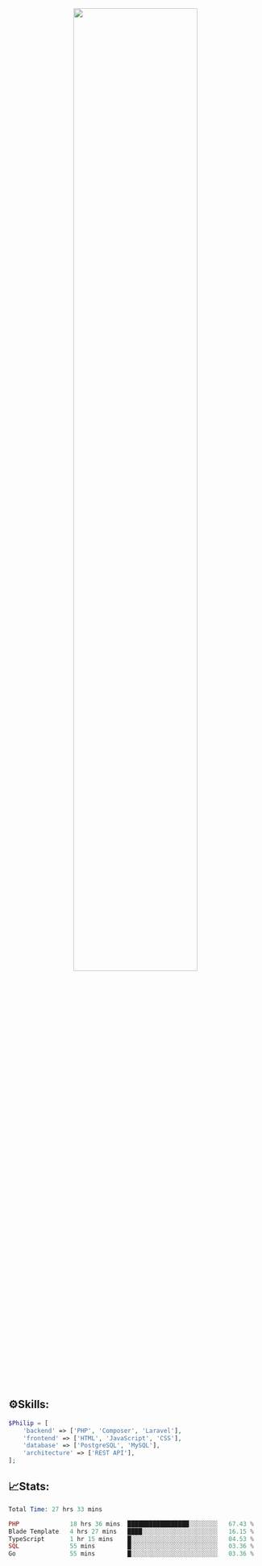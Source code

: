 <div align="center">
<img src="https://readme-typing-svg.demolab.com?font=Inconsolata&weight=500&size=50&duration=4000&pause=300&color=A7A459&center=true&vCenter=true&multiline=true&repeat=false&random=false&width=1300&height=140&lines=Hello,+Привет;I'm+Philip+a+beginner+backend+developer+in+php" width="70%" />
</div>

## ⚙️Skills:
```php
$Philip = [
    'backend' => ['PHP', 'Composer', 'Laravel'],
    'frontend' => ['HTML', 'JavaScript', 'CSS'],
    'database' => ['PostgreSQL', 'MySQL'],
    'architecture' => ['REST API'],
];
```
## 📈Stats:
<!--START_SECTION:waka-->

```PHP
Total Time: 27 hrs 33 mins

PHP              18 hrs 36 mins  █████████████████░░░░░░░░   67.43 %
Blade Template   4 hrs 27 mins   ████░░░░░░░░░░░░░░░░░░░░░   16.15 %
TypeScript       1 hr 15 mins    █░░░░░░░░░░░░░░░░░░░░░░░░   04.53 %
SQL              55 mins         █░░░░░░░░░░░░░░░░░░░░░░░░   03.36 %
Go               55 mins         █░░░░░░░░░░░░░░░░░░░░░░░░   03.36 %
```

<!--END_SECTION:waka-->

